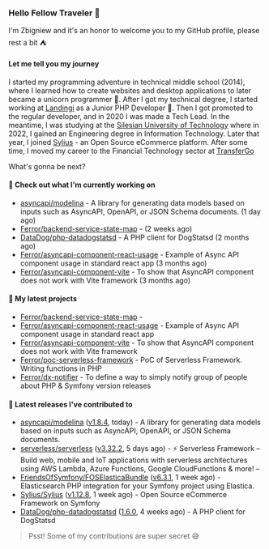 ### Hello Fellow Traveler 👋

I'm Zbigniew and it's an honor to welcome you to my GitHub profile, please rest a bit ⛺️

#### Let me tell you my journey

I started my programming adventure in technical middle school (2014), where I learned how to create websites and desktop applications to later became a unicorn programmer 🦄. After I got my technical degree, I started working at [Landingi](https://github.com/landingi) as a Junior PHP Developer 🥇. Then I got promoted to the regular developer, and in 2020 I was made a Tech Lead. In the meantime, I was studying at the [Silesian University of Technology](https://www.polsl.pl/en/) where in 2022, I gained an Engineering degree in Information Technology. Later that year, I joined [Sylius](https://github.com/sylius) - an Open Source eCommerce platform. After some time, I moved my career to the Financial Technology sector at [TransferGo](https://github.com/transfergo)

What's gonna be next?

#### 👷 Check out what I'm currently working on

- [asyncapi/modelina](https://github.com/asyncapi/modelina) - A library for generating data models based on inputs such as AsyncAPI, OpenAPI, or JSON Schema documents. (1 day ago)
- [Ferror/backend-service-state-map](https://github.com/Ferror/backend-service-state-map) -  (2 weeks ago)
- [DataDog/php-datadogstatsd](https://github.com/DataDog/php-datadogstatsd) - A PHP client for DogStatsd (2 months ago)
- [Ferror/asyncapi-component-react-usage](https://github.com/Ferror/asyncapi-component-react-usage) - Example of Async API component usage in standard react app (3 months ago)
- [Ferror/asyncapi-component-vite](https://github.com/Ferror/asyncapi-component-vite) - To show that AsyncAPI component does not work with Vite framework (3 months ago)

#### 🌱 My latest projects

- [Ferror/backend-service-state-map](https://github.com/Ferror/backend-service-state-map) - 
- [Ferror/asyncapi-component-react-usage](https://github.com/Ferror/asyncapi-component-react-usage) - Example of Async API component usage in standard react app
- [Ferror/asyncapi-component-vite](https://github.com/Ferror/asyncapi-component-vite) - To show that AsyncAPI component does not work with Vite framework
- [Ferror/poc-serverless-framework](https://github.com/Ferror/poc-serverless-framework) - PoC of Serverless Framework. Writing functions in PHP
- [Ferror/dx-notifier](https://github.com/Ferror/dx-notifier) - To define a way to simply notify group of people about PHP &amp; Symfony version releases

#### 🔭 Latest releases I've contributed to

- [asyncapi/modelina](https://github.com/asyncapi/modelina) ([v1.8.4](https://github.com/asyncapi/modelina/releases/tag/v1.8.4), today) - A library for generating data models based on inputs such as AsyncAPI, OpenAPI, or JSON Schema documents.
- [serverless/serverless](https://github.com/serverless/serverless) ([v3.32.2](https://github.com/serverless/serverless/releases/tag/v3.32.2), 5 days ago) - ⚡ Serverless Framework – Build web, mobile and IoT applications with serverless architectures using AWS Lambda, Azure Functions, Google CloudFunctions &amp; more! – 
- [FriendsOfSymfony/FOSElasticaBundle](https://github.com/FriendsOfSymfony/FOSElasticaBundle) ([v6.3.1](https://github.com/FriendsOfSymfony/FOSElasticaBundle/releases/tag/v6.3.1), 1 week ago) - Elasticsearch PHP integration for your Symfony project using Elastica.
- [Sylius/Sylius](https://github.com/Sylius/Sylius) ([v1.12.8](https://github.com/Sylius/Sylius/releases/tag/v1.12.8), 1 week ago) - Open Source eCommerce Framework on Symfony
- [DataDog/php-datadogstatsd](https://github.com/DataDog/php-datadogstatsd) ([1.6.0](https://github.com/DataDog/php-datadogstatsd/releases/tag/1.6.0), 4 weeks ago) - A PHP client for DogStatsd

>
> Psst! Some of my contributions are super secret 😅
>
